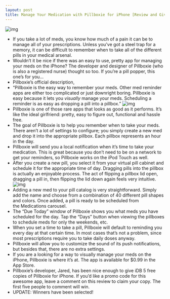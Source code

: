 ```yaml
---
layout: post
title: Manage Your Medication with Pillboxie for iPhone [Review and Giveaway]
---
```

![img](http://media.idownloadblog.com/wp-content/uploads/2011/02/Pillboxie-e1298086663955.png)
* If you take a lot of meds, you know how much of a pain it can be to manage all of your prescriptions. Unless you’ve got a steel trap for a memory, it can be difficult to remember when to take all of the different pills in your medical arsenal.
* Wouldn’t it be nice if there was an easy to use, pretty app for managing your meds on the iPhone? The developer and designer of Pillboxie (who is also a registered nurse) thought so too. If you’re a pill popper, this one’s for you…
* Pillboxie’s official description,
* “Pillboxie is the easy way to remember your meds. Other med reminder apps are either too complicated or just downright boring. Pillboxie is easy because it lets you *visually* manage your meds. Scheduling a reminder is as easy as dropping a pill into a pillbox.”
![img](http://media.idownloadblog.com/wp-content/uploads/2011/02/Medications-in-Pillboxie-e1298239854827.png)
* Pillboxie is one of those rare apps that looks as good as it performs. It’s like the ideal girlfriend: pretty, easy to figure out, functional and hassle free.
* The goal of Pillboxie is to help you remember when to take your meds. There aren’t a lot of settings to configure; you simply create a new med and drop it into the appropriate pillbox. Each pillbox represents an hour in the day.
* Pillboxie will send you a local notification when it’s time to take your medication. This is great because you don’t need to be on a network to get your reminders, so Pillboxie works on the iPod Touch as well.
* After you create a new pill, you select it from your virtual pill cabinet and schedule it for the appropriate time of day. Dragging pills into the pillbox is actually an enjoyable process. The act of flipping a pillbox lid open, dragging a pill in, then flipping the lid down again feels very intuitive.
![img](http://media.idownloadblog.com/wp-content/uploads/2011/02/New-Med-and-Schedule-in-Pillboxie-e1298240381648.png)
* Adding a new med to your pill catalog is very straightforward. Simply add the name and choose from a combination of 40 different pill shapes and colors. Once added, a pill is ready to be scheduled from the Medications carousel.
* The “Due Today” window of Pillboxie shows you what meds you have scheduled for the day. Tap the “Days” button when viewing the pillboxes to schedule meds for only the weekends, etc.
* When you set a time to take a pill, Pillboxie will default to reminding you every day at that certain time. In most cases that’s not a problem, since most prescriptions require you to take daily doses anyway.
* Pillboxie will allow you to customize the sound of its push notifications, but besides that, there are no extra settings.
* If you are a looking for a way to visually manage your meds on the iPhone, Pillboxie is where it’s at. The app is available for $0.99 in the App Store.
* Pillboxie’s developer, Jared, has been nice enough to give iDB 5 free copies of Pillboxie for iPhone. If you’d like a promo code for this awesome app, leave a comment on this review to claim your copy. The first five people to comment will win.
* UPDATE: Winners have been selected!


